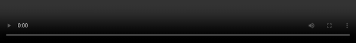 ```yaml
---
theme: gaia
_class: lead
backgroundColor: #111
color: #eee
headingDivider: 1
transition: _cylinder
---
```


<style>
    section::after {
        content: attr(data-marpit-pagination) ' / ' attr(data-marpit-pagination-total);
    }
    section.lead {
        background-color: #0d2f54 !important;
    }
</style>

<style scoped>
h1 {
    font-size: 250%;
}
h2, h3 {
    color: #aaa;
}
</style>

# Why you might want<br> a personal wiki

## blinry

### MRMCD 2023

# blinry

- playful things with bits and pixels!

![bg right:60% 75%](avatar.png)

---

![bg contain](ohmygit.png)

---

![bg contain](cch-poster.png)

---

![bg contain](public-key.png)

---

![bg contain](glitchgallery.png)

# My personal wiki!

- I use it every day
- I love it very much
- It's an essential part of my life
- It's extremely simple


# Goals for this talk

1) Show you how my wiki works and how I use it
2) Inspire you to create your own wiki
3) Make it easy for you to get started

# History of my wiki <!-- _class: lead -->

---

<style scoped>
img {
    background: white;
    padding: 1rem;
}
</style>

* 2007: Started with a `diary` text file
* 2008: Added other text files (`ideas`, `todo`, `quotes`)
* 2010: Tried MediaWiki briefly
    * ![height:6em width:6em](braindump.svg)
* 2011: Built Vimboy!

# Inspiration: Tomboy ![h:1.5em](tomboy-logo.png)

<style scoped>
h1 img {
    position: relative;
    top: 0.2em;
}
</style>

![h:500](tomboy.jpg)

# Vimboy

- 54 lines of Lua
- as simple as possible

![bg right:60% 90%](vimboy.nvim.png)

<!-- _footer: https://github.com/blinry/vimboy.nvim -->

---

```
~/permanent/wiki/ $ ls
Blender
Nodevember
Geometry nodes
Neu
Tofu süß-sauer
Kopfschmerzen
Flugsimulator
Im Alltag urst wohl fühlen
Augen
Dutil-Dumas-Message
Bibimbap
Bluetooth-Kopfhörer
Vorhersagen
Stuttgart
Korrekte Aussprache
Hardware Prototype Fund
Scheitern
Piercing
Aftershokz
Überzeugungen
Sommerrollen
...
```

---

![bg](vimboy-blender.png)

# How to create links?

Two options:

* Using a special syntax, `[[like this]]`
* Automatically, as soon as a page is mentioned
    * I *really* like automatic links!

# What I use my wiki for <!-- _class: lead -->

# What do I use it for? (1/4)

* time & task management
* tracking of goals and habits
* weekly/monthly reflection
* lists of things I want to watch/read/cook/play
* idea collection (!)
* address book
* project notes
* diary, mental health tools, emotional processing
* shopping list

# What do I use it for? (2/4)

* wish list
* collecting random interesting things
* stuff I want to learn
* travel plans
* dream journal
* packing list
* checklists (cleaning, project lifecycle)
* quote collection

# What do I use it for? (3/4)

* health notes
* time tracking
* documentation for myself (on software, configuration, processes)
* money bookkeeping
* food preferences
* logs on weight loss
* notes about events
* purchase decisions
* recipes

# What do I use it for? (4/4)

* cheat sheets (time zones, postage)
* book summaries
* my clothing sizes
* note-taking in classes
* ...and much more!

# Statistics

* 1700 pages
* 9 MB of text
* 3.8 million characters, 500 thousand words
* added ~800 characters/day
* longest page: 200 kB (`Diary`)
* shortest page: 3 bytes (content: `:)\n`)
* 2700 commits
* File that has been unmodified for the longest time: `Morning pages`

---

<style>
    video {
        position: absolute;
        top: 0;
        left: 0;
        width: 100%;
        height: 100%;
    }
</style>

<video src="gource.mp4" controls></video>

# What sucks?

![bg right](notebook.jpg)

* No graphics
* No hierarchy
    * For big projects with many "subpages", I usually create a second wiki.
    * Flat hierarchies are simpler, though. Easy to decide where stuff goes.

# What's great?

* Obvious place to put documentation
* Notes at my fingertips
* Getting things off my mind
* Generate new ideas through links



# How my wiki works <!-- _class: lead -->

# Structure

- A single directory of text files
    - I use `~/permanent/wiki/`
- Roughly markdown content

<!-- _footer: https://blinry.org/home-sweet-home/ -->

# Setting the `vimboy` filetype

In my Neovim configuration:

```lua
vim.api.nvim_create_autocmd({"BufNewFile", "BufRead"}, {
    pattern = os.getenv("HOME") .. "/permanent/wiki/*",
    callback = function()
        vim.bo.filetype = "vimboy"
    end
})
```

# Structure of the plugin

In `~/.local/share/nvim/site/pack/dev/start/vimboy/`:

* `syntax/vimboy.lua`
* `ftplugin/vimboy.lua`

# `syntax/vimboy.lua`

```lua
-- Link the 'vimboyLink' highlight group to the existing 'Underlined' group.
vim.api.nvim_set_hl(0, "vimboyLink", {link = "Underlined"})

-- Remove all existing vimboyLink syntax matches.
vim.cmd('syntax clear vimboyLink')

-- Find the directory of the current file.
local base_dir = vim.fn.expand('%:h')

-- Loop through all files in the directory, and add a syntax match for each one.
for _, file in ipairs(vim.fn.readdir(base_dir)) do
    vim.cmd('syntax match vimboyLink /\\c\\V\\<' .. vim.fn.escape(file, '/\\') .. '/')
end
```

# Stand back, I know regular expressions!

`/\c\V\<Example/`

* `\c`: ignore case
* `\V`: very nomagic
* `\<`: beginning of a word

# `ftplugin/vimboy.lua`

```lua
-- Basic keybindings.
vim.keymap.set('n', '<CR>', OpenLinkUnderCursor)
vim.keymap.set('v', '<CR>', OpenVisualSelection)

-- When entering or deleting a buffer, re-run syntax definitions.
vim.api.nvim_create_autocmd({'BufEnter', 'BufDelete'}, {command='doautoall syntax'})
```

# `ftplugin/vimboy.lua`

```lua
-- Open the link under the cursor, or the word under the cursor if no link is found.
function OpenLinkUnderCursor()
    local cursor_col = vim.fn.col('.')
    if IsOnLink(cursor_col) then
        local lengthOfLine = #vim.fn.getline('.')
        local minCol = FindEndOfLink(cursor_col, 1, -1)
        local maxCol = FindEndOfLink(cursor_col, lengthOfLine, 1)
        local fileToOpen = string.sub(vim.fn.getline('.'), minCol, maxCol)
        OpenPage(fileToOpen)
    else
        vim.cmd('normal! viw')
        OpenVisualSelection()
    end
end
```

# `ftplugin/vimboy.lua`

```lua
-- Loop through the characters of the current line, until we're no longer on a link.
function FindEndOfLink(start_col, end_col, diff)
    for col = start_col, end_col, diff do
        if not IsOnLink(col) then
            return col - diff
        end
    end
    return end_col
end

-- In the line of the cursor, is this column on a link?
function IsOnLink(col)
    local cursor_line = vim.fn.line('.')
    return #vim.fn.synstack(cursor_line, col) > 0
end
```

# `ftplugin/vimboy.lua`

```lua
-- Open the current visual selection.
function OpenVisualSelection()
    vim.cmd('normal! ^[')
    local minCol = vim.fn.col("'<")
    local maxCol = vim.fn.col("'>")
    local fileToOpen = string.sub(vim.fn.getline('.'), minCol, maxCol)
    OpenPage(fileToOpen)
end
```

# `ftplugin/vimboy.lua`

```lua
-- Open the page with the given name.
function OpenPage(name)
    local file_name = vim.api.nvim_buf_get_name(0)
    local base_dir = file_name:match(".*/")

    local fileToOpen = name

    if vim.fn.filereadable(name) == 0 then
        -- If the file doesn't exist, try to find versions of the file with different casing.
        for _, file in ipairs(vim.fn.readdir(base_dir)) do
            if string.lower(name) == string.lower(file) then
                fileToOpen = file
                break
            end
        end
    end
    vim.cmd('edit ' .. vim.fn.fnameescape(fileToOpen))
end
```






# Surrounding tools <!-- _class: lead -->

# Quick access with `w`

(Access in 1-2 seconds.)

<video src="fzf.mp4" controls></video>

---

`w` script:

```bash
cd ~/permanent/wiki/

if [ -z "$*" ]; then
    PAGE="$(fd|fzf --print-query|tail -1)"
else
    PAGE="$*"
fi

if [ -n "$PAGE" ]; then
    "$EDITOR" "$PAGE"
fi
```

# `w`: Tab completion

For the fish shell:

```fish
complete -c w -a '(pushd .; cd ~/permanent/wiki; ls; popd)'
```

See: ["Woher weiß die Shell was sie tun soll wenn ich TAB drücke?"](https://talks.mrmcd.net/2023/talk/SRSSUV/) by pseyfert

# Headers

```
I like headers like these!
==========================

And these
---------
```

```
# Other people like headers like these

## And these
```

# Mappings for headers

```lua
-- Underline the current line with - or =.
for _, v in pairs({'-', '='}) do
    vim.keymap.set('n', '<Leader>' .. v, function()
        local len = #vim.api.nvim_get_current_line()
        local underline = string.rep(v, len)
        vim.api.nvim_put({underline}, "l", true, true)
    end)
end
```

# Timestamping for logs

- `d<Tab>` inserts `2023-08-25`
- `dt<Tab>` inserts `2023-08-25T15:09+02:00`

I use UltiSnips for this:

```
snippet d "YYYY-MM-DD" i
`date +"%Y-%m-%d"`
endsnippet

snippet dt "YYYY-MM-DDThh:mm+xx00" i
`date -Iminutes`
endsnippet
```

<!-- _footer: https://github.com/SirVer/ultisnips -->

# Checklists

```
- look
- like
+ this
```

`+` mapping to replace any of `-`, `?`, `~` or `x`:

```lua
vim.keymap.set('n', '+', function()
    vim.cmd('s/^\\s*\\zs[-x~?]/+')
    vim.cmd('w')
end)
```

# Priorized lists

- prefix lines with numbers from 0 to 5
- use `:!sort` in Vim

```
Workshop ideas:

5 - visidata
5 - Video editing with Blender
4 - Bitsy
3 - Flexbox
2 - Twine
1 - Go (the game)
0 + CSS art
```

# Autosave

https://github.com/907th/vim-auto-save

`~/.config/nvim/ftplugin/vimboy.vim`:

```vim
let g:auto_save = 1
let g:auto_save_silent = 1
```

# Search with rg

![height:13em](rg.png)

<!-- _footer: https://github.com/BurntSushi/ripgrep -->

# vim-table-mode

![width:30em](table-mode.png)

<!-- _footer: https://github.com/dhruvasagar/vim-table-mode -->

# `git blame`

![width:30em](blame.png)

# `pl` script for packing lists

```
cp ~/permanent/wiki/Packliste ~/tmp/pl
vim ~/tmp/pl
```

# graphboy

![width:33em](graphboy-all.png)

# graphboy

![width:28em](graphboy.png)





# Mobile syncing <!-- _class: lead -->

# Multi-device setup

Super important for me to always have access to the wiki!

# Roboboy

![w:200](roboboy.svg)

![bg contain right:60% 90%](roboboy.png)
![bg contain 90%](roboboy2.png)

<!-- _footer: https://github.com/blinry/roboboy -->

---

![bg contain](termux-website.png)

<!-- _footer: https://termux.dev -->

---

![bg contain](termux.png)

# Termux configuration

`~/.termux/termux.properties`:

```
extra-keys = [["TAB", "LEFT", "DOWN", "UP", "RIGHT", "KEYBOARD"]]
terminal-onclick-url = open
back-key = escape
```

---

`wikisync` script:

```bash
cd ~/permanent/wiki
git add -A
git commit -m "Sync"

git fetch
git merge origin/main && git push
```

# Possible alternative: Syncthing

https://syncthing.net

# Ethersync

**Real-time collaborative editing of local text files.**

![bg right:65% 90%](nlnet.png)

If you'd be excited about this – talk to me!













# How to get started <!-- _class: lead -->

# Vimboy

* https://github.com/blinry/vimboy (VimScript version)
* https://github.com/blinry/vimboy.nvim (Lua rewrite for Neovim)

# Obsidian

![w:800](obsidian.png)

<!-- _footer: https://obsidian.md – See: [Informationsflut - Wie ich mein Chaos im Wasserglas bändige](https://talks.mrmcd.net/2023/talk/8CEVHR/) by Markus -->

# Start with a folder of plaintext files

* Build your own wiki software, maybe?





# Thanks! <3 <!-- _class: lead -->

:house: https://blinry.org

:elephant: [@blinry@chaos.social](https://chaos.social/@blinry)

:coin: https://patreon.com/blinry

:love_letter: https://tinyletter.com/blinry

<br>

Slides: https://blinry.org/wiki-talk/


<!--

---


# Having information on the go

- Write down/look up people's names! :D
- Write down random ideas

# Being able to dump thoughts

- Having a random idea? Write it down!

- project ideas (for software, art, talks, workshops, games, hardware, music, research)
- cooking ideas

# Self-organization: daily plan/weekly plan/miscellaneous

# Digression: How I learn with the wiki

- Keeping a list of open questions is really powerful for me!
- Writing down important information as I go

# I even used it as a calendar once

- Worked okay, actually!
- I missed repeating events and good visual representations



# A detour to my HOME file structure

# (Build a VSCode plugin as preparation?)
# (Polish Vim plugin as preparation)
# Reference: https://blinry.org/keeping-a-personal-wiki/

-->
